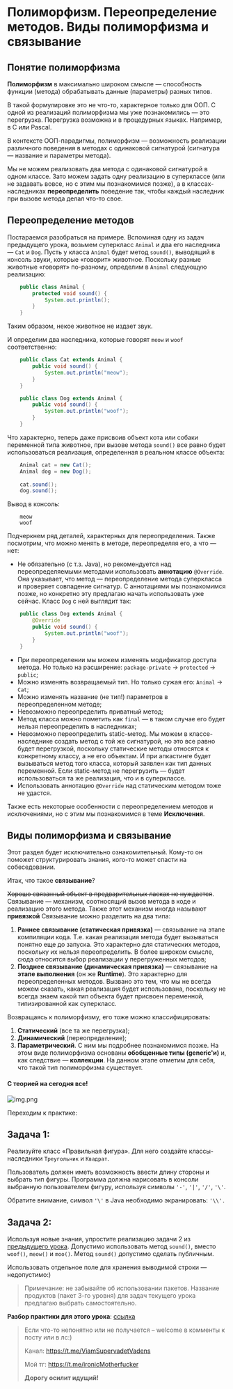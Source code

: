 # Полиморфизм. Переопределение методов. Виды полиморфизма и связывание

## Понятие полиморфизма

**Полиморфизм** в максимально широком смысле — способность функции (метода) обрабатывать данные (параметры) разных
типов.

В такой формулировке это не что-то, характерное только для ООП. С одной из реализаций полиморфизма мы уже
познакомились — это перегрузка. Перегрузка возможна и в процедурных языках. Например, в C или Pascal.

В контексте ООП-парадигмы, полиморфизм — возможность реализации различного поведения в методах с одинаковой сигнатурой
(сигнатура — название и параметры метода).

Мы не можем реализовать два метода с одинаковой сигнатурой в одном классе. Зато можем задать одну реализацию в
суперклассе (или не задавать вовсе, но с этим мы познакомимся позже), а в классах-наследниках **переопределить** 
поведение так, чтобы каждый наследник при вызове метода делал что-то свое.

## Переопределение методов

Постараемся разобраться на примере. Вспоминая одну из задач предыдущего урока, возьмем суперкласс `Animal` и два его
наследника — `Cat` и `Dog`. Пусть у класса `Animal` будет метод `sound()`, выводящий в консоль звуки, которые «говорит»
животное. Поскольку разные животные «говорят» по-разному, определим в `Animal` следующую реализацию:

```java
    public class Animal {
        protected void sound() {
            System.out.println();
        }
    }
```

Таким образом, некое животное не издает звук.

И определим два наследника, которые говорят `meow` и `woof` соответственно:

```java
    public class Cat extends Animal {
        public void sound() {
            System.out.println("meow");
        }
    }

    public class Dog extends Animal {
        public void sound() {
            System.out.println("woof");
        }
    }
```

Что характерно, теперь даже присвоив объект кота или собаки переменной типа животное, при вызове метода `sound()` все
равно будет использоваться реализация, определенная в реальном классе объекта:

```java
    Animal cat = new Cat();
    Animal dog = new Dog();
    
    cat.sound();
    dog.sound();
```

Вывод в консоль:

```
    meow
    woof
```

Подчеркнем ряд деталей, характерных для переопределения. Также посмотрим, что можно менять в методе, переопределяя его,
а что — нет:

- Не обязательно (с т.з. Java), но рекомендуется над переопределяемыми методами использовать **аннотацию** `@Override`.
  Она указывает, что метод — переопределение метода суперкласса и проверяет совпадение сигнатур. С аннотациями мы
  познакомимся позже, но конкретно эту предлагаю начать использовать уже сейчас. Класс `Dog` с ней выглядит так:

```java
    public class Dog extends Animal {
        @Override
        public void sound() {
            System.out.println("woof");
        }
    }
```

- При переопределении мы можем изменять модификатор доступа метода. Но только на расширение:
  `package-private` → `protected` → `public`;
- Можно изменять возвращаемый тип. Но только сужая его: `Animal` → `Cat`;
- Можно изменять название (не тип!) параметров в переопределенном методе;
- Невозможно переопределить приватный метод;
- Метод класса можно пометить как `final` — в таком случае его будет нельзя переопределить в наследниках;
- Невозможно переопределить static-метод. Мы можем в классе-наследнике создать метод с той же сигнатурой, но это все
  равно будет перегрузкой, поскольку статические методы относятся к конкретному классу, а не его объектам. И при
  апкастинге будет вызываться метод того класса, который заявлен как тип данных переменной. Если static-метод не
  перегрузить — будет использоваться та же реализация, что и в суперклассе.
- Использовать аннотацию `@Override` над статическим методом тоже не удастся.

Также есть некоторые особенности с переопределением методов и исключениями, но с этим мы познакомимся в теме 
**Исключения**.

## Виды полиморфизма и связывание

Этот раздел будет исключительно ознакомительный. Кому-то он поможет структурировать знания, кого-то может спасти на
собеседовании.

Итак, что такое **связывание**?

~~Хорошо связанный объект в предварительных ласках не нуждается~~. Связывание — механизм, соотносящий вызов метода в
коде и реализацию этого метода. Также этот механизм иногда называют **привязкой** Связывание можно разделить на два
типа:

1. **Раннее связывание (статическая привязка)** — связывание на этапе компиляции кода. Т.е. какая реализация метода
   будет вызываться понятно еще до запуска. Это характерно для статических методов, поскольку их нельзя переопределить.
   В более широком смысле, сюда относится выбор реализации у перегруженных методов;
2. **Позднее связывание (динамическая привязка)** — связывание на **этапе выполнения** (он же **Runtime**). Это
   характерно для переопределенных методов. Вызвано это тем, что мы не всегда можем сказать, какая реализация будет
   использована, поскольку не всегда знаем какой тип объекта будет присвоен переменной, типизированной как суперкласс.

Возвращаясь к полиморфизму, его тоже можно классифицировать:

1. **Статический** (все та же перегрузка);
2. **Динамический** (переопределение);
3. **Параметрический**. С ним мы подробнее познакомимся позже. На этом виде полиморфизма основаны **обобщенные типы 
   (generic'и)** и, как следствие — **коллекции**. На данном этапе отметим для себя, что такой тип полиморфизма
   существует.

#### С теорией на сегодня все!

![img.png](../../../commonmedia/defaultFooter.jpg)

Переходим к практике:

## Задача 1:

Реализуйте класс «Правильная фигура». Для него создайте классы-наследники `Треугольник` и `Квадрат`.

Пользователь должен иметь возможность ввести длину стороны и выбрать тип фигуры. Программа должна нарисовать в консоли
выбранную пользователем фигуру, используя символы `'-'`, `'|'`, `'/'`, `'\'`.

Обратите внимание, символ `'\'` в Java необходимо экранировать: `'\\'.`

## Задача 2:

Используя новые знания, упростите реализацию задачи 2 из 
[предыдущего урока](https://telegra.ph/Nasledovanie-Klyuchevoe-slovo-extends-i-ispolzovanie-protected-Klyuchevoe-slovo-super-Privedenie-ssylochnyh-tipov-11-23). 
Допустимо использовать метод `sound()`, вместо `woof()`, `meow()` и `moo()`. 
Метод `sound()` допустимо сделать публичным.

Использовать отдельное поле для хранения выводимой строки — недопустимо:)

> Примечание: не забывайте об использовании пакетов. Название продуктов (пакет 3-го уровня) для задач текущего урока
> предлагаю выбрать самостоятельно.

**Разбор практики для этого урока**:
[ссылка](https://github.com/KFalcon2022/practical-tasks/tree/master/src/com/walking/lesson14_polymorphism)

> Если что-то непонятно или не получается – welcome в комменты к посту или в лс:)
>
> Канал: https://t.me/ViamSupervadetVadens
>
> Мой тг: https://t.me/ironicMotherfucker
>
> **Дорогу осилит идущий!**
